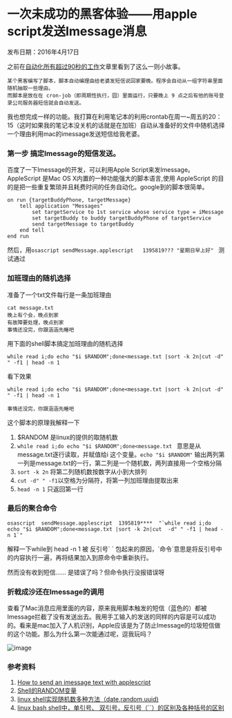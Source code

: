 # 一次未成功的黑客体验——用apple script发送Imessage消息
发布日期：2016年4月17日

之前在[自动化所有超过90秒的工作](http://tech.163.com/15/1125/09/B98MVIIV00094P0U.html)文章里看到了这么一则小故事。

```
某个黑客编写了脚本，脚本自动编理由给老婆发短信说回家要晚。程序会自动从一组字符串里面随机抽取一些理由。
而脚本是放在在 cron-job（即周期性执行，囧）里面运行，只要晚上 9 点之后有他的账号登录公司服务器短信就会自动发送。

```

我也想完成一样的功能。我打算在利用笔记本的利用crontab在周一~周五的20：15（这时如果我的笔记本没关机的话就是在加班）自动从准备好的文件中随机选择一个理由利用mac的imessage发送短信给我老婆。


### 第一步 搞定Imessage的短信发送。
百度了一下Imessage的开发，可以利用Apple Script来发Imessage。AppleScript 是Mac OS X内置的一种功能强大的脚本语言,使用 AppleScript 的目的是把一些重复繁琐并且耗费时间的任务自动化。google到的脚本很简单。
	
	on run {targetBuddyPhone, targetMessage}
    	tell application "Messages"
    	    set targetService to 1st service whose service type = iMessage
        	set targetBuddy to buddy targetBuddyPhone of targetService
	        send targetMessage to targetBuddy
	    end tell
	end run


然后，用```osascript sendMessage.applescript   1395819??? "星期日早上好" ``` 测试通过



### 加班理由的随机选择
准备了一个txt文件每行是一条加班理由

```
cat message.txt
晚上有个会，晚点到家
有故障要处理，晚点到家
事情还没完，你跟涵涵先睡吧

```
用下面的shell脚本搞定加班理由的随机选择

```
while read i;do echo "$i $RANDOM";done<message.txt |sort -k 2n|cut -d" " -f1 | head -n 1
```

看下效果

```
while read i;do echo "$i $RANDOM";done<message.txt |sort -k 2n|cut -d" " -f1 | head -n 1

事情还没完，你跟涵涵先睡吧
```

这个脚本的原理我解释一下

1. $RANDOM 是linux的提供的取随机数
2. ```while read i;do echo "$i $RANDOM";done<message.txt ``` 意思是从message.txt逐行读取，并赋值给i 这个变量。```echo "$i $RANDOM"``` 输出两列第一列是message.txt的一行，第二列是一个随机数，两列直接用一个空格分隔
3. ```sort -k 2n``` 将第二列随机数按数字从小到大排列
4. ```cut -d" " -f1```以空格为分隔符，将第一列加班理由提取出来
5. ```head -n 1``` 只返回第一行


### 最后的聚合命令

```
osascript  sendMessage.applescript  1395819****  "`while read i;do echo "$i $RANDOM";done<message.txt |sort -k 2n|cut  -d" " -f1 | head -n 1`"
```

解释一下while到 head -n 1 被 反引号\` \` 包起来的原因，\`命令\`意思是将反引号中的内容执行一遍，再将结果加入到原命令中重新执行。 

然而没有收到短信...... 是错误了吗？但命令执行没报错误呀

### 折戟成沙还在Imessage的调用
查看了Mac消息应用里面的内容，原来我用脚本触发的短信（蓝色的）都被Imessage拦截了没有发送出去。我用手工输入的发送的同样的内容是可以成功的。看来是mac加入了人机识别，Apple应该是为了防止Imessage的垃圾短信做的这个功能。那么为什么第一次能通过呢，逗我玩吗？

![image](http://blogimages.oss-cn-hangzhou.aliyuncs.com/imessage_suspened.png)



### 参考资料
1. [How to send an imessage text with applescript](http://stackoverflow.com/questions/11812184/how-to-send-an-imessage-text-with-applescript-only-in-provided-service)
1. [Shell的RANDOM变量](http://blog.sina.com.cn/s/blog_a04184c101010knw.html)
2. [linux shell实现随机数多种方法（date,random,uuid)](http://www.cnblogs.com/chengmo/archive/2010/10/23/1858879.html)
3. [linux bash shell中，单引号、 双引号，反引号（``）的区别及各种括号的区别](http://blog.csdn.net/miyatang/article/details/8077123)



	



	
